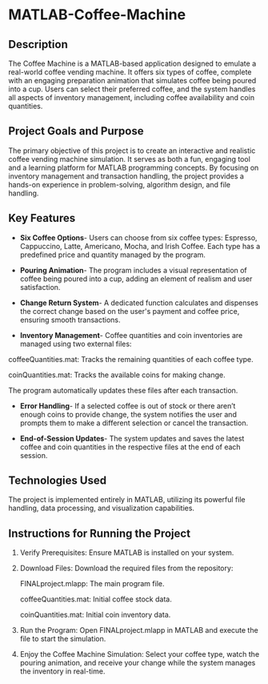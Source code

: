 # MATLAB-Coffee-Machine

## Description
The Coffee Machine is a MATLAB-based application designed to emulate a real-world coffee vending machine. It offers six types of coffee, complete with an engaging preparation animation that simulates coffee being poured into a cup. Users can select their preferred coffee, and the system handles all aspects of inventory management, including coffee availability and coin quantities.

## Project Goals and Purpose
The primary objective of this project is to create an interactive and realistic coffee vending machine simulation. It serves as both a fun, engaging tool and a learning platform for MATLAB programming concepts. By focusing on inventory management and transaction handling, the project provides a hands-on experience in problem-solving, algorithm design, and file handling.

## Key Features
- **Six Coffee Options**- Users can choose from six coffee types: Espresso, Cappuccino, Latte, Americano, Mocha, and Irish Coffee. Each type has a predefined price and quantity managed by the program.

- **Pouring Animation**- The program includes a visual representation of coffee being poured into a cup, adding an element of realism and user satisfaction.

- **Change Return System**- A dedicated function calculates and dispenses the correct change based on the user's payment and coffee price, ensuring smooth transactions.

- **Inventory Management**- Coffee quantities and coin inventories are managed using two external files:
  
coffeeQuantities.mat: Tracks the remaining quantities of each coffee type.

coinQuantities.mat: Tracks the available coins for making change.

The program automatically updates these files after each transaction.

- **Error Handling**- If a selected coffee is out of stock or there aren’t enough coins to provide change, the system notifies the user and prompts them to make a different selection or cancel the transaction.

- **End-of-Session Updates**- The system updates and saves the latest coffee and coin quantities in the respective files at the end of each session.

## Technologies Used
The project is implemented entirely in MATLAB, utilizing its powerful file handling, data processing, and visualization capabilities.

## Instructions for Running the Project

1. Verify Prerequisites: Ensure MATLAB is installed on your system.
2. Download Files: Download the required files from the repository:

    FINALproject.mlapp: The main program file.

    coffeeQuantities.mat: Initial coffee stock data.

    coinQuantities.mat: Initial coin inventory data.

3. Run the Program: Open FINALproject.mlapp in MATLAB and execute the file to start the simulation.
4. Enjoy the Coffee Machine Simulation: Select your coffee type, watch the pouring animation, and receive your change while the system manages the inventory in real-time.
